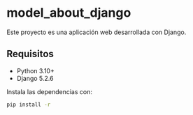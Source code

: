 # model_about_django

Este proyecto es una aplicación web desarrollada con Django.

## Requisitos

- Python 3.10+
- Django 5.2.6

Instala las dependencias con:

```bash
pip install -r 